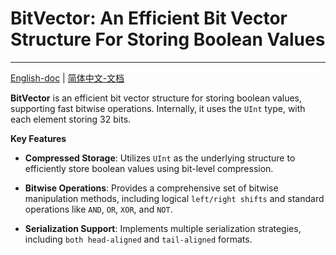 # BitVector: An Efficient Bit Vector Structure For Storing Boolean Values

---

[English-doc](./doc/README.md) | [简体中文-文档](./doc/README.zh-CN.md)

**BitVector** is an efficient bit vector structure for storing boolean values, supporting fast bitwise operations. Internally, it uses the `UInt` type, with each element storing 32 bits.

**Key Features**

- **Compressed Storage**: Utilizes `UInt` as the underlying structure to efficiently store boolean values using bit-level compression.

- **Bitwise Operations**: Provides a comprehensive set of bitwise manipulation methods, including logical `left/right shifts` and standard operations like `AND`, `OR`, `XOR`, and `NOT`.

- **Serialization Support**: Implements multiple serialization strategies, including `both head-aligned` and `tail-aligned` formats.

